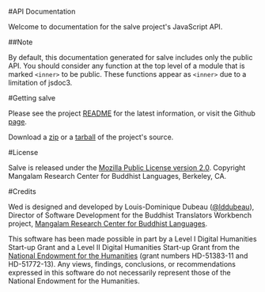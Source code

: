 #API Documentation

Welcome to documentation for the salve project's JavaScript API.

##Note

By default, this documentation generated for salve includes only the
public API. You should consider any function at the top level of a
module that is marked `<inner>` to be public. These functions appear
as `<inner>` due to a limitation of jsdoc3.

#Getting salve

Please see the project
[README](https://github.com/mangalam-research/salve/tree/develop#readme)
for the latest information, or visit the Github
[page](https://github.com/mangalam-research/salve/tree/develop).

Download a [zip](https://github.com/mangalam-research/salve/zipball/master)
or a [tarball](https://github.com/mangalam-research/salve/tarball/master)
of the project's source.

#License

Salve is released under the
[Mozilla Public License version 2.0](http://www.mozilla.org/MPL/2.0/). Copyright
Mangalam Research Center for Buddhist Languages, Berkeley, CA.

#Credits

Wed is designed and developed by Louis-Dominique Dubeau
([@lddubeau](https://github.com/lddubeau)), Director of Software
Development for the Buddhist Translators Workbench project,
[Mangalam Research Center for Buddhist Languages](http://www.mangalamresearch.org/).

This software has been made possible in part by a Level I Digital
Humanities Start-up Grant and a Level II Digital Humanities Start-up
Grant from the
[National Endowment for the Humanities](http://www.neh.gov) (grant
numbers HD-51383-11 and HD-51772-13). Any views, findings,
conclusions, or recommendations expressed in this software do not
necessarily represent those of the National Endowment for the
Humanities.
